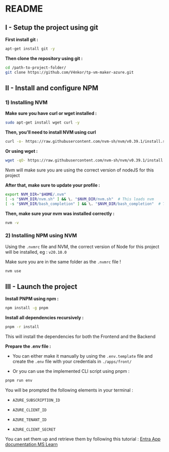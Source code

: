 # README

## I - Setup the project using git

**First install git :**

```bash
apt-get install git -y
```

**Then clone the repository using git :**

```bash
cd /path-to-project-folder/
git clone https://github.com/V4nkor/tp-vm-maker-azure.git
```

## II - Install and configure NPM

### 1) Installing NVM

**Make sure you have curl or wget installed :**

```bash
sudo apt-get install wget curl -y
```

**Then, you'll need to install NVM using curl**

```bash
curl -o- https://raw.githubusercontent.com/nvm-sh/nvm/v0.39.1/install.sh | bash
```

**Or using wget :**

```bash
wget -qO- https://raw.githubusercontent.com/nvm-sh/nvm/v0.39.1/install.sh | bash
```

Nvm will make sure you are using the correct version of nodeJS for this project

**After that, make sure to update your profile :**

```bash
export NVM_DIR="$HOME/.nvm"
[ -s "$NVM_DIR/nvm.sh" ] && \. "$NVM_DIR/nvm.sh"  # This loads nvm
[ -s "$NVM_DIR/bash_completion" ] && \. "$NVM_DIR/bash_completion"  # This loads nvm bash_completion
```

**Then, make sure your nvm was installed correctly :**

```bash
nvm -v
```

### 2) Installing NPM using NVM

Using the `.nvmrc` file and NVM, the correct version of Node for this project will be installed, eg : `v20.10.0`

Make sure you are in the same folder as the `.nvmrc` file !

```bash
nvm use
```



## III - Launch the project

**Install PNPM using npm :**

```bash
npm install -g pnpm
```

**Install all dependencies recursively :**

```bash
pnpm -r install
```

This will install the dependencies for both the Frontend and the Backend

**Prepare the .env file :**

* You can either make it manually by using the `.env.template` file and create the `.env` file with your credentials in `./apps/front/`

* Or you can use the implemented CLI script using pnpm : 

```bash
pnpm run env
```

You will be prompted the following elements in your terminal : 

* `AZURE_SUBSCRIPTION_ID`

* `AZURE_CLIENT_ID`

* `AZURE_TENANT_ID`

* `AZURE_CLIENT_SECRET`

You can set them up and retrieve them by following this tutorial : [Entra App documentation MS Learn](https://learn.microsoft.com/en-us/entra/identity-platform/howto-create-service-principal-portal#get-application-id-and-authentication-key)


